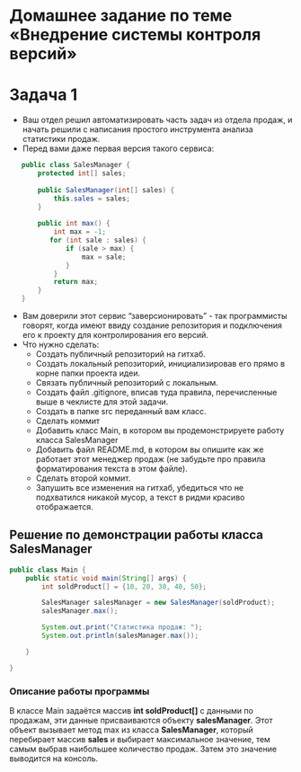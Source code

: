 # Домашнее задание по теме «Внедрение системы контроля версий»

# Задача 1

- Ваш отдел решил автоматизировать часть задач из отдела продаж, и начать решили с написания простого
инструмента анализа статистики продаж. 
- Перед вами даже первая версия такого сервиса:
```java
   public class SalesManager {
       protected int[] sales;
   
       public SalesManager(int[] sales) {
           this.sales = sales;
       }
  
       public int max() {
           int max = -1;
          for (int sale : sales) {
              if (sale > max) {
                  max = sale;
              }
           }
           return max;
       }
   }
```
- Вам доверили этот сервис “заверсионировать” - так программисты говорят, когда имеют ввиду 
создание репозитория и подключения его к проекту для контролирования его версий.
- Что нужно сделать:
  * Создать публичный репозиторий на гитхаб.
  * Создать локальный репозиторий, инициализировав его прямо в корне папки проекта идеи.
  * Связать публичный репозиторий с локальным.
  * Создать файл .gitignore, вписав туда правила, перечисленные выше в чеклисте для этой задачи.
  * Создать в папке src переданный вам класс.
  * Сделать коммит
  * Добавить класс Main, в котором вы продемонстрируете работу класса SalesManager
  * Добавить файл README.md, в котором вы опишите как же работает этот менеджер 
    продаж (не забудьте про правила форматирования текста в этом файле).
  * Сделать второй коммит.
  * Запушить все изменения на гитхаб, убедиться что не подхватился никакой мусор, 
    а текст в ридми красиво отображается.

## Решение по демонстрации работы класса SalesManager

```java
public class Main {
    public static void main(String[] args) {
        int soldProduct[] = {10, 20, 30, 40, 50};

        SalesManager salesManager = new SalesManager(soldProduct);
        salesManager.max();

        System.out.print("Статистика продаж: ");
        System.out.println(salesManager.max());

    }

}
```
### Описание работы программы

В классе Main задаётся массив **int soldProduct[]** с данными по продажам, эти данные присваиваются объекту **salesManager**. 
Этот объект вызывает метод max из класса **SalesManager**, который перебирает массив **sales** и выбирает максимальное 
значение, тем самым выбрав наибольшее количество продаж. Затем это значение выводится на консоль.


